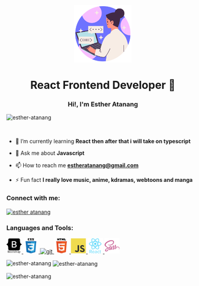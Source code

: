 <div align="center">
   <img src="computer-engineer.png" alt="engineer" height="150"/>
</div>
<h1  color="blue" align="center">React Frontend Developer 🍄</h1>
<h3 align="center">Hi!, I'm Esther Atanang</h3>

<p align="left"> <img src="https://komarev.com/ghpvc/?username=esther-atanang&label=Profile%20views&color=0e75b6&style=flat" alt="esther-atanang" /> </p>

<p align="left"> <a href="https://twitter.com/" target="blank"><img src="https://img.shields.io/twitter/follow/?logo=twitter&style=for-the-badge" alt="" /></a> </p>

- 🌱 I’m currently learning **React then after that i will take on typescript**

- 💬 Ask me about **Javascript**

- 📫 How to reach me **estheratanang@gmail.com**

- ⚡ Fun fact **I really love music, anime, kdramas, webtoons and manga**
  
<h3 align="left">Connect with me:</h3>
<p align="left">
<a href="https://www.linkedin.com/in/esther-atanang-603391254/" target="blank"><img align="center" src="https://raw.githubusercontent.com/rahuldkjain/github-profile-readme-generator/master/src/images/icons/Social/linked-in-alt.svg" alt="esther atanang" height="30" width="40" /></a>
</p>

<h3 align="left">Languages and Tools:</h3>
<p align="left"> <a href="https://getbootstrap.com" target="_blank" rel="noreferrer"> <img src="https://raw.githubusercontent.com/devicons/devicon/master/icons/bootstrap/bootstrap-plain-wordmark.svg" alt="bootstrap" width="40" height="40"/> </a> <a href="https://www.w3schools.com/css/" target="_blank" rel="noreferrer"> <img src="https://raw.githubusercontent.com/devicons/devicon/master/icons/css3/css3-original-wordmark.svg" alt="css3" width="40" height="40"/> </a> <a href="https://git-scm.com/" target="_blank" rel="noreferrer"> <img src="https://www.vectorlogo.zone/logos/git-scm/git-scm-icon.svg" alt="git" width="40" height="40"/> </a> <a href="https://www.w3.org/html/" target="_blank" rel="noreferrer"> <img src="https://raw.githubusercontent.com/devicons/devicon/master/icons/html5/html5-original-wordmark.svg" alt="html5" width="40" height="40"/> </a> <a href="https://developer.mozilla.org/en-US/docs/Web/JavaScript" target="_blank" rel="noreferrer"> <img src="https://raw.githubusercontent.com/devicons/devicon/master/icons/javascript/javascript-original.svg" alt="javascript" width="40" height="40"/> </a> <a href="https://reactjs.org/" target="_blank" rel="noreferrer"> <img src="https://raw.githubusercontent.com/devicons/devicon/master/icons/react/react-original-wordmark.svg" alt="react" width="40" height="40"/> </a> <a href="https://sass-lang.com" target="_blank" rel="noreferrer"> <img src="https://raw.githubusercontent.com/devicons/devicon/master/icons/sass/sass-original.svg" alt="sass" width="40" height="40"/> </a> </p>

<p><img align="left" src="https://github-readme-stats.vercel.app/api/top-langs?username=esther-atanang&show_icons=true&locale=en&layout=compact" alt="esther-atanang" /></p>

<p>&nbsp;<img align="center" src="https://github-readme-stats.vercel.app/api?username=esther-atanang&show_icons=true&locale=en" alt="esther-atanang" /></p>

<p><img align="center" src="https://github-readme-streak-stats.herokuapp.com/?user=esther-atanang&" alt="esther-atanang" /></p>
